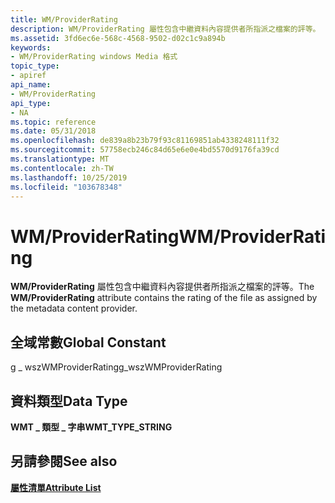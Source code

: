 ```yaml
---
title: WM/ProviderRating
description: WM/ProviderRating 屬性包含中繼資料內容提供者所指派之檔案的評等。
ms.assetid: 3fd6ec6e-568c-4568-9502-d02c1c9a894b
keywords:
- WM/ProviderRating windows Media 格式
topic_type:
- apiref
api_name:
- WM/ProviderRating
api_type:
- NA
ms.topic: reference
ms.date: 05/31/2018
ms.openlocfilehash: de839a8b23b79f93c81169851ab4338248111f32
ms.sourcegitcommit: 57758ecb246c84d65e6e0e4bd5570d9176fa39cd
ms.translationtype: MT
ms.contentlocale: zh-TW
ms.lasthandoff: 10/25/2019
ms.locfileid: "103678348"
---
```

# <a name="wmproviderrating"></a><span data-ttu-id="c2c05-104">WM/ProviderRating</span><span class="sxs-lookup"><span data-stu-id="c2c05-104">WM/ProviderRating</span></span>

<span data-ttu-id="c2c05-105">**WM/ProviderRating** 屬性包含中繼資料內容提供者所指派之檔案的評等。</span><span class="sxs-lookup"><span data-stu-id="c2c05-105">The **WM/ProviderRating** attribute contains the rating of the file as assigned by the metadata content provider.</span></span>

## <a name="global-constant"></a><span data-ttu-id="c2c05-106">全域常數</span><span class="sxs-lookup"><span data-stu-id="c2c05-106">Global Constant</span></span>

<span data-ttu-id="c2c05-107">g \_ wszWMProviderRating</span><span class="sxs-lookup"><span data-stu-id="c2c05-107">g\_wszWMProviderRating</span></span>

## <a name="data-type"></a><span data-ttu-id="c2c05-108">資料類型</span><span class="sxs-lookup"><span data-stu-id="c2c05-108">Data Type</span></span>

<span data-ttu-id="c2c05-109">**WMT \_ 類型 \_ 字串**</span><span class="sxs-lookup"><span data-stu-id="c2c05-109">**WMT\_TYPE\_STRING**</span></span>

## <a name="see-also"></a><span data-ttu-id="c2c05-110">另請參閱</span><span class="sxs-lookup"><span data-stu-id="c2c05-110">See also</span></span>

<dl> <dt>

[<span data-ttu-id="c2c05-111">**屬性清單**</span><span class="sxs-lookup"><span data-stu-id="c2c05-111">**Attribute List**</span></span>](attribute-list.md)
</dt> </dl>

 

 




